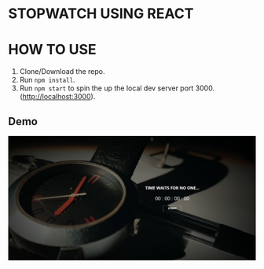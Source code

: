 # **STOPWATCH USING REACT**



# HOW TO USE
1.  Clone/Download the repo.
2.  Run  `npm install`.
3.  Run  `npm start`  to spin the up the local dev server port 3000.([http://localhost:3000](http://localhost:3000/)).
	

## Demo

![DEMO](https://github.com/ajaykpv/TImer-React/blob/master/src/Assets/vid/Demo%20%282%29.png)

